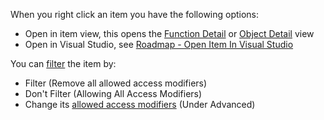 When you right click an item you have the following options:
- Open in item view, this opens the [Function Detail](CodeMemberDetailsView) or [Object Detail](ObjectDetailsView) view
- Open in Visual Studio, see [Roadmap - Open Item In Visual Studio](../../Roadmap/OpenItemInVisualStudio)

You can [filter](../../features/ProfilingDataFiltering.md) the item by:
- Filter (Remove all allowed access modifiers)
- Don't Filter (Allowing All Access Modifiers)
- Change its [allowed access modifiers](../../features/ProfilingDataFiltering#access-modifiers) (Under Advanced)